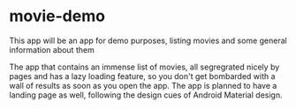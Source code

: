 # movie-demo
This app will be an app for demo purposes, listing movies and some general information about them

The app that contains an immense list of movies, all segregrated nicely by pages and has a lazy loading feature, so you don't get bombarded with a wall of results
as soon as you open the app.
The app is planned to have a landing page as well, following the design cues of Android Material design.
